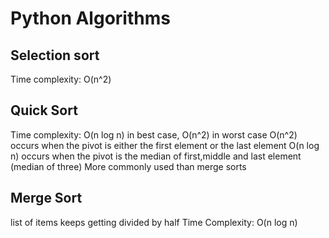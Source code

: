 # Python Algorithms

## Selection sort
Time complexity: O(n^2)

## Quick Sort
Time complexity: O(n log n) in best case, O(n^2) in worst case
O(n^2) occurs when the pivot is either the first element or the last element
O(n log n) occurs when the pivot is the median of first,middle and last element (median of three) 
More commonly used than merge sorts

## Merge Sort
list of items keeps getting divided by half
Time Complexity: O(n log n)